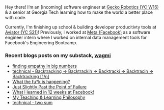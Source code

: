 Hey there! I’m an [incoming] software engineer at [Gecko Robotics (YC W16)](https://www.geckorobotics.com/) & a senior at Georgia Tech learning how to make the world a better place with code.

Currently, I'm finishing up school & building developer producitivty tools at [Aviator (YC S21)](https://aviator.co)! Previously, I worked at [Meta (Facebook)](https://facebook.com) as a software engineer intern where I worked on internal data management tools for Facebook's Engineering Bootcamp.

### Recent blogs posts on my substack, [wagmi](https://letswin.substack.com/)
- [finding empathy in big numbers](https://open.substack.com/pub/letswin/p/finding-empathy-in-big-numbers?r=1qnw3j&utm_campaign=post&utm_medium=web)
- [technical - Backtracking -> Backtrackin -> Backtracki -> Backtracin -> Backtracking [1/n]](https://letswin.substack.com/p/technical-smack-down-backtracking)
- [What the fu*k is happening?](https://letswin.substack.com/p/what-the-fuk-is-happening)
- [Just Slightly Past the Point of Failure](https://letswin.substack.com/p/just-slightly-past-the-point-of-failure)
- [What I learned in 12 weeks at Facebook!](https://letswin.substack.com/p/what-how-much-can-you-expect-to-learn)
- [My Teaching & Learning Philosophy](https://letswin.substack.com/p/my-teaching-learning-philosophy)
- [technical - two sum](https://letswin.substack.com/p/technical-smack-down-two-sum)



<!--
**ohcnivek/ohcnivek** is a ✨ _special_ ✨ repository because its `README.md` (this file) appears on your GitHub profile.

